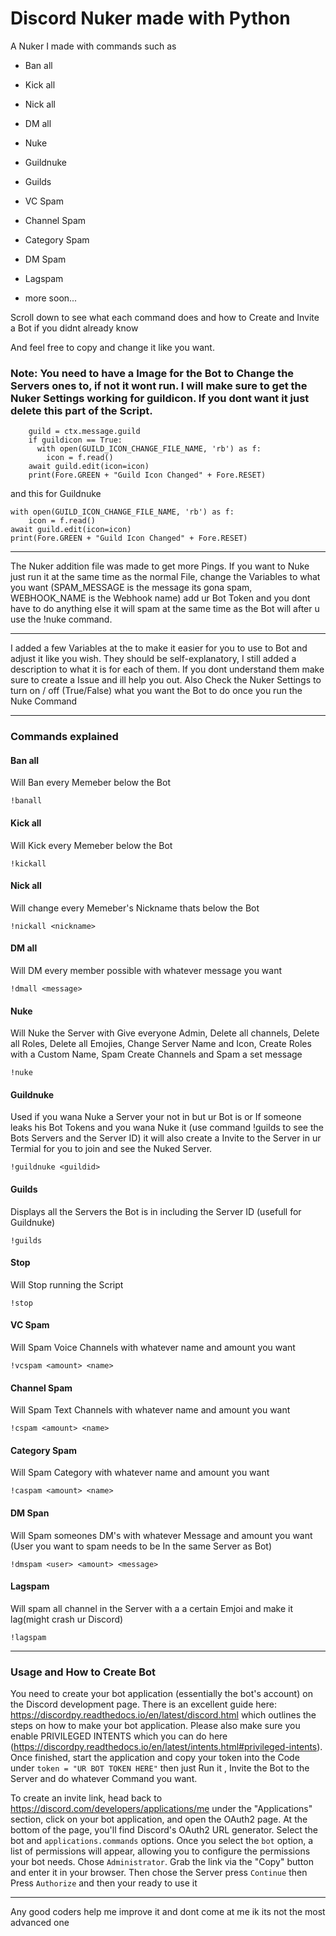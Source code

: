 # Discord Nuker made with Python

A Nuker I made with commands such as

* Ban all

* Kick all

* Nick all

* DM all

* Nuke

* Guildnuke

* Guilds

* VC Spam

* Channel Spam

* Category Spam 

* DM Spam

* Lagspam

* more soon...

Scroll down to see what each command does and how to Create and Invite a Bot if you didnt already know

And feel free to copy and change it like you want.

### Note: You need to have a Image for the Bot to Change the Servers ones to, if not it wont run. I will make sure to get the Nuker Settings working for guildicon. If you dont want it just delete this part of the Script.
```
    guild = ctx.message.guild
    if guildicon == True:
      with open(GUILD_ICON_CHANGE_FILE_NAME, 'rb') as f:
        icon = f.read()
    await guild.edit(icon=icon)
    print(Fore.GREEN + "Guild Icon Changed" + Fore.RESET)
```
and this for Guildnuke

    with open(GUILD_ICON_CHANGE_FILE_NAME, 'rb') as f:
        icon = f.read()
    await guild.edit(icon=icon)
    print(Fore.GREEN + "Guild Icon Changed" + Fore.RESET)
---

The Nuker addition file was made to get more Pings. If you want to Nuke just run it at the same time as the normal File, change the Variables to what you want (SPAM_MESSAGE is the message its gona spam, WEBHOOK_NAME is the Webhook name) add ur Bot Token and you dont have to do anything else it will spam at the same time as the Bot will after u use the !nuke command.

---

I added a few Variables at the to make it easier for you to use to Bot and adjust it like you wish. They should be self-explanatory, I still added a description to what it is for each of them. If you dont understand them make sure to create a Issue and ill help you out.
Also Check the Nuker Settings to turn on / off (True/False) what you want the Bot to do once you run the Nuke Command

---

### Commands explained

#### Ban all

Will Ban every Memeber below the Bot
```
!banall
```

#### Kick all

Will Kick every Memeber below the Bot

```
!kickall
```
#### Nick all

Will change every Memeber's Nickname thats below the Bot

```
!nickall <nickname>
```
#### DM all

Will DM every member possible with whatever message you want

```
!dmall <message>
```
#### Nuke

Will Nuke the Server with Give everyone Admin, Delete all channels, Delete all Roles, Delete all Emojies, Change Server Name and Icon, Create Roles with a Custom Name, Spam Create Channels and Spam a set message

```
!nuke
```
#### Guildnuke

Used if you wana Nuke a Server your not in but ur Bot is or If someone leaks his Bot Tokens and you wana Nuke it (use command !guilds to see the Bots Servers and the Server ID) it will also create a Invite to the Server in ur Termial for you to join and see the Nuked Server.

```
!guildnuke <guildid>
```
#### Guilds

Displays all the Servers the Bot is in including the Server ID (usefull for Guildnuke)

```
!guilds
```
#### Stop

Will Stop running the Script
```
!stop
```
#### VC Spam

Will Spam Voice Channels with whatever name and amount you want

```
!vcspam <amount> <name> 
```
#### Channel Spam

Will Spam Text Channels with whatever name and amount you want

```
!cspam <amount> <name> 
```
#### Category Spam

Will Spam Category with whatever name and amount you want

```
!caspam <amount> <name> 
```
#### DM Span

Will Spam someones DM's with whatever Message and amount you want (User you want to spam needs to be In the same Server as Bot)
```
!dmspam <user> <amount> <message>
```
#### Lagspam

Will spam all channel in the Server with a a certain Emjoi and make it lag(might crash ur Discord)
```
!lagspam
```

---

### Usage and How to Create Bot

You need to create your bot application (essentially the bot's account) on the Discord development page. There is an excellent guide here: https://discordpy.readthedocs.io/en/latest/discord.html which outlines the steps on how to make your bot application. Please also make sure you enable PRIVILEGED INTENTS which you can do here (https://discordpy.readthedocs.io/en/latest/intents.html#privileged-intents). Once finished, start the application and copy your token into the Code under ``` token = "UR BOT TOKEN HERE" ``` then just Run it , Invite the Bot to the Server and do whatever Command you want.

To create an invite link, head back to https://discord.com/developers/applications/me under the "Applications" section, click on your bot application, and open the OAuth2 page. At the bottom of the page, you'll find Discord's OAuth2 URL generator. Select the bot and `applications.commands` options. Once you select the `bot` option, a list of permissions will appear, allowing you to configure the permissions your bot needs. Chose `Administrator`. Grab the link via the "Copy" button and enter it in your browser. Then chose the Server press `Continue` then Press `Authorize` and then your ready to use it

---

Any good coders help me improve it and dont come at me ik its not the most advanced one
